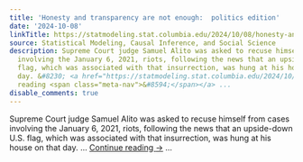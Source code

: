 ```yaml
---
title: 'Honesty and transparency are not enough:  politics edition'
date: '2024-10-08'
linkTitle: https://statmodeling.stat.columbia.edu/2024/10/08/honesty-and-transparency-are-not-enough-politics-edition/
source: Statistical Modeling, Causal Inference, and Social Science
description: Supreme Court judge Samuel Alito was asked to recuse himself from cases
  involving the January 6, 2021, riots, following the news that an upside-down U.S.
  flag, which was associated with that insurrection, was hung at his house on that
  day. &#8230; <a href="https://statmodeling.stat.columbia.edu/2024/10/08/honesty-and-transparency-are-not-enough-politics-edition/">Continue
  reading <span class="meta-nav">&#8594;</span></a> ...
disable_comments: true
---
```

Supreme Court judge Samuel Alito was asked to recuse himself from cases involving the January 6, 2021, riots, following the news that an upside-down U.S. flag, which was associated with that insurrection, was hung at his house on that day. &#8230; <a href="https://statmodeling.stat.columbia.edu/2024/10/08/honesty-and-transparency-are-not-enough-politics-edition/">Continue reading <span class="meta-nav">&#8594;</span></a> ...